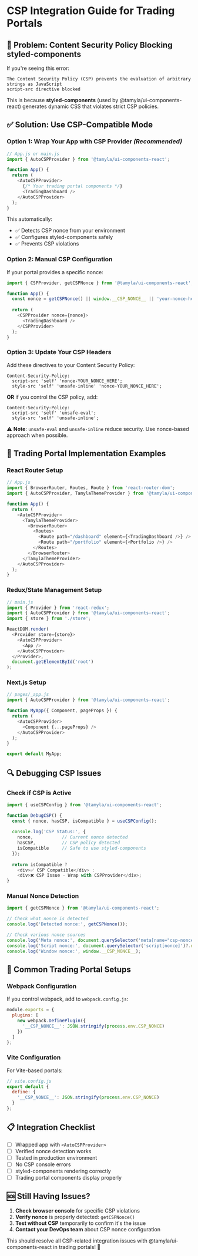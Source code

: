 # CSP Integration Guide for Trading Portals

## 🚨 **Problem: Content Security Policy Blocking styled-components**

If you're seeing this error:
```
The Content Security Policy (CSP) prevents the evaluation of arbitrary strings as JavaScript
script-src directive blocked
```

This is because **styled-components** (used by @tamyla/ui-components-react) generates dynamic CSS that violates strict CSP policies.

## ✅ **Solution: Use CSP-Compatible Mode**

### **Option 1: Wrap Your App with CSP Provider** *(Recommended)*

```javascript
// App.js or main.js
import { AutoCSPProvider } from '@tamyla/ui-components-react';

function App() {
  return (
    <AutoCSPProvider>
      {/* Your trading portal components */}
      <TradingDashboard />
    </AutoCSPProvider>
  );
}
```

This automatically:
- ✅ Detects CSP nonce from your environment
- ✅ Configures styled-components safely
- ✅ Prevents CSP violations

### **Option 2: Manual CSP Configuration**

If your portal provides a specific nonce:

```javascript
import { CSPProvider, getCSPNonce } from '@tamyla/ui-components-react';

function App() {
  const nonce = getCSPNonce() || window.__CSP_NONCE__ || 'your-nonce-here';
  
  return (
    <CSPProvider nonce={nonce}>
      <TradingDashboard />
    </CSPProvider>
  );
}
```

### **Option 3: Update Your CSP Headers**

Add these directives to your Content Security Policy:

```http
Content-Security-Policy: 
  script-src 'self' 'nonce-YOUR_NONCE_HERE';
  style-src 'self' 'unsafe-inline' 'nonce-YOUR_NONCE_HERE';
```

**OR** if you control the CSP policy, add:

```http
Content-Security-Policy: 
  script-src 'self' 'unsafe-eval';
  style-src 'self' 'unsafe-inline';
```

⚠️ **Note**: `unsafe-eval` and `unsafe-inline` reduce security. Use nonce-based approach when possible.

## 🔧 **Trading Portal Implementation Examples**

### **React Router Setup**
```javascript
// App.js
import { BrowserRouter, Routes, Route } from 'react-router-dom';
import { AutoCSPProvider, TamylaThemeProvider } from '@tamyla/ui-components-react';

function App() {
  return (
    <AutoCSPProvider>
      <TamylaThemeProvider>
        <BrowserRouter>
          <Routes>
            <Route path="/dashboard" element={<TradingDashboard />} />
            <Route path="/portfolio" element={<Portfolio />} />
          </Routes>
        </BrowserRouter>
      </TamylaThemeProvider>
    </AutoCSPProvider>
  );
}
```

### **Redux/State Management Setup**
```javascript
// main.js
import { Provider } from 'react-redux';
import { AutoCSPProvider } from '@tamyla/ui-components-react';
import { store } from './store';

ReactDOM.render(
  <Provider store={store}>
    <AutoCSPProvider>
      <App />
    </AutoCSPProvider>
  </Provider>,
  document.getElementById('root')
);
```

### **Next.js Setup**
```javascript
// pages/_app.js
import { AutoCSPProvider } from '@tamyla/ui-components-react';

function MyApp({ Component, pageProps }) {
  return (
    <AutoCSPProvider>
      <Component {...pageProps} />
    </AutoCSPProvider>
  );
}

export default MyApp;
```

## 🔍 **Debugging CSP Issues**

### **Check if CSP is Active**
```javascript
import { useCSPConfig } from '@tamyla/ui-components-react';

function DebugCSP() {
  const { nonce, hasCSP, isCompatible } = useCSPConfig();
  
  console.log('CSP Status:', {
    nonce,           // Current nonce detected
    hasCSP,          // CSP policy detected
    isCompatible     // Safe to use styled-components
  });
  
  return isCompatible ? 
    <div>✅ CSP Compatible</div> : 
    <div>❌ CSP Issue - Wrap with CSPProvider</div>;
}
```

### **Manual Nonce Detection**
```javascript
import { getCSPNonce } from '@tamyla/ui-components-react';

// Check what nonce is detected
console.log('Detected nonce:', getCSPNonce());

// Check various nonce sources
console.log('Meta nonce:', document.querySelector('meta[name="csp-nonce"]')?.content);
console.log('Script nonce:', document.querySelector('script[nonce]')?.nonce);
console.log('Window nonce:', window.__CSP_NONCE__);
```

## 🎯 **Common Trading Portal Setups**

### **Webpack Configuration**
If you control webpack, add to `webpack.config.js`:
```javascript
module.exports = {
  plugins: [
    new webpack.DefinePlugin({
      '__CSP_NONCE__': JSON.stringify(process.env.CSP_NONCE)
    })
  ]
};
```

### **Vite Configuration**
For Vite-based portals:
```javascript
// vite.config.js
export default {
  define: {
    '__CSP_NONCE__': JSON.stringify(process.env.CSP_NONCE)
  }
};
```

## 📋 **Integration Checklist**

- [ ] Wrapped app with `<AutoCSPProvider>`
- [ ] Verified nonce detection works
- [ ] Tested in production environment  
- [ ] No CSP console errors
- [ ] styled-components rendering correctly
- [ ] Trading portal components display properly

## 🆘 **Still Having Issues?**

1. **Check browser console** for specific CSP violations
2. **Verify nonce** is properly detected: `getCSPNonce()`
3. **Test without CSP** temporarily to confirm it's the issue
4. **Contact your DevOps team** about CSP nonce configuration

This should resolve all CSP-related integration issues with @tamyla/ui-components-react in trading portals! 🚀
